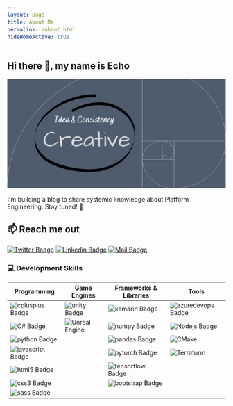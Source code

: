 ```yaml
---
layout: page
title: About Me
permalink: /about.html
hideHomeActive: true
---
```


## Hi there 👋, my name is Echo

[![I am a passionate Game Developer and Software Engineer](images/config/banner.png)](https://e-choness.github.io/portfolio-site/)

I'm building a blog to share systemic knowledge about Platform Engineering. Stay tuned! 🐾

## 📫 Reach me out

[![Twitter Badge](https://img.shields.io/badge/-@_echo_yin_-1ca0f1?style=flat&labelColor=1ca0f1&logo=twitter&logoColor=white&link=https://twitter.com/_echo_yin)](https://twitter.com/_echo_yin) [![Linkedin Badge](https://img.shields.io/badge/-EchoYin-0e76a8?style=flat&labelColor=0e76a8&logo=linkedin&logoColor=white)](https://www.linkedin.com/in/echoyin0451/) [![Mail Badge](https://img.shields.io/badge/-SendMeEmail-c0392b?style=flat&labelColor=c0392b&logo=gmail&logoColor=white)](mailto:eyinoverthinking@gamil.com)

### 💻 Development Skills

| Programming                                                                                                                                | Game Engines                                                                                                                                     | Frameworks & Libraries                                                                                                                     | Tools                                                                                                                                         |
| ------------------------------------------------------------------------------------------------------------------------------------------ | ------------------------------------------------------------------------------------------------------------------------------------------------ | ------------------------------------------------------------------------------------------------------------------------------------------ | --------------------------------------------------------------------------------------------------------------------------------------------- |
| ![cplusplus Badge](https://img.shields.io/badge/-C++-00599C?style=for-the-badge&labelColor=black&logo=cplusplus&logoColor=00599C)          | ![unity Badge](https://img.shields.io/badge/-unity-FFFFFF?style=for-the-badge&labelColor=black&logo=unity&logoColor=FFFFFF)                      | ![xamarin Badge](https://img.shields.io/badge/-xamarin-3498DB?style=for-the-badge&labelColor=black&logo=xamarin&logoColor=3498DB)          | ![azuredevops Badge](https://img.shields.io/badge/-azuredevops-0078D7?style=for-the-badge&labelColor=black&logo=azuredevops&logoColor=0078D7) |
| ![C# Badge](https://img.shields.io/badge/-c%23-239120?style=for-the-badge&labelColor=black&logo=csharp&logoColor=239120)                   | ![Unreal Engine](https://img.shields.io/badge/unrealengine-%23313131.svg?style=for-the-badge&labelColor=black&logo=unrealengine&logoColor=white) | ![numpy Badge](https://img.shields.io/badge/-numpy-013243?style=for-the-badge&labelColor=black&logo=numpy&logoColor=013243)                | ![Nodejs Badge](https://img.shields.io/badge/-Nodejs-3C873A?style=for-the-badge&labelColor=black&logo=node.js&logoColor=3C873A)               |
| ![python Badge](https://img.shields.io/badge/-python-3776AB?style=for-the-badge&labelColor=black&logo=python&logoColor=3776AB)             |                                                                                                                                                  | ![pandas Badge](https://img.shields.io/badge/-pandas-150458?style=for-the-badge&labelColor=black&logo=pandas&logoColor=150458)             | ![CMake](https://img.shields.io/badge/CMake-%23008FBA.svg?style=for-the-badge&labelColor=black&logo=cmake&logoColor=008FBA)                   |
| ![javascript Badge](https://img.shields.io/badge/-javascript-F7DF1E?style=for-the-badge&labelColor=black&logo=javascript&logoColor=F7DF1E) |                                                                                                                                                  | ![pytorch Badge](https://img.shields.io/badge/-pytorch-EE4C2C?style=for-the-badge&labelColor=black&logo=pytorch&logoColor=EE4C2C)          | ![Terraform](https://img.shields.io/badge/terraform-%235835CC.svg?style=for-the-badge&labelColor=black&logo=terraform&logoColor=235835CC)     |
| ![html5 Badge](https://img.shields.io/badge/-html5-E34F26?style=for-the-badge&labelColor=black&logo=html5&logoColor=E34F26)                |                                                                                                                                                  | ![tensorflow Badge](https://img.shields.io/badge/-tensorflow-FF6F00?style=for-the-badge&labelColor=black&logo=tensorflow&logoColor=FF6F00) |                                                                                                                                               |
| ![css3 Badge](https://img.shields.io/badge/-css3-1572B6?style=for-the-badge&labelColor=black&logo=css3&logoColor=1572B6)                   |                                                                                                                                                  | ![bootstrap Badge](https://img.shields.io/badge/-bootstrap-7952B3?style=for-the-badge&labelColor=black&logo=bootstrap&logoColor=7952B3)    |                                                                                                                                               |
| ![sass Badge](https://img.shields.io/badge/-sass-CC6699?style=for-the-badge&labelColor=black&logo=sass&logoColor=CC6699)                   |                                                                                                                                                  |                                                                                                                                            |                                                                                                                                               |
